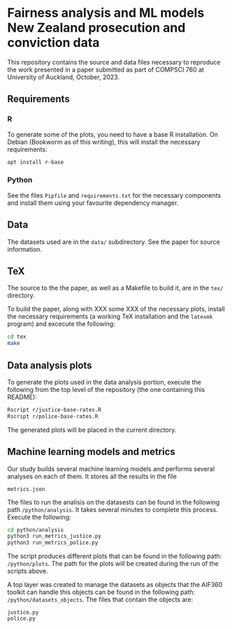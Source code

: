 # Fairness analysis and ML models New Zealand prosecution and conviction data

This repository contains the source and data files necessary to
reproduce the work presented in a paper submitted as part of COMPSCI
760 at University of Auckland, October, 2023.

## Requirements

### R
To generate some of the plots, you need to have a base R installation.
On Debian (Bookworm as of this writing), this will install the
necessary requirements:

```sh
apt install r-base
```

### Python

See the files `Pipfile` and `requirements.txt` for the necessary
components and install them using your favourite dependency manager.

## Data

The datasets used are in the `data/` subdirectory. See the paper for
source information.

## TeX

The source to the the paper, as well as a Makefile to build it, are in
the `tex/` directory.

To build the paper, along with XXX some XXX of the necessary plots,
install the necessary requirements (a working TeX installation and the
`latexmk` program) and excecute the following:

```sh
cd tex
make
```

## Data analysis plots

To generate the plots used in the data analysis portion, execute the
following from the top level of the repository (the one containing
this README):

```sh
Rscript r/justice-base-rates.R
Rscript r/police-base-rates.R
```

The generated plots will be placed in the current directory.

## Machine learning models and metrics

Our study builds several machine learning models and performs several
analyses on each of them. It stores all the results in the file

```
metrics.json
```

The files to run the analisis on the datasests can be found in the
following path `/python/analysis`. It takes several minutes to
complete this process. Execute the following:

```sh
cd python/analysis
python3 run_metrics_justice.py
python3 run_metrics_police.py
```

The script produces different plots that can be found in the following
path: `/python/plots`. The path for the plots will be created during
the run of the scripts above.

A top layer was created to manage the datasets as objects that the
AIF360 toolkit can handle this objects can be found in the following
path: `/python/datasets_objects`. The files that contain the objects
are:

```
justice.py
police.py
```
